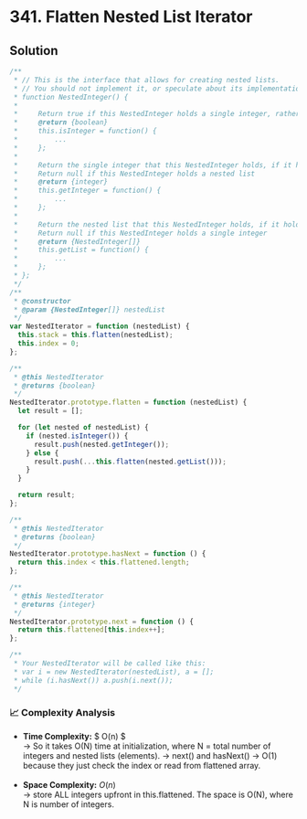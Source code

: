 # 341. Flatten Nested List Iterator

## Solution

```javascript
/**
 * // This is the interface that allows for creating nested lists.
 * // You should not implement it, or speculate about its implementation
 * function NestedInteger() {
 *
 *     Return true if this NestedInteger holds a single integer, rather than a nested list.
 *     @return {boolean}
 *     this.isInteger = function() {
 *         ...
 *     };
 *
 *     Return the single integer that this NestedInteger holds, if it holds a single integer
 *     Return null if this NestedInteger holds a nested list
 *     @return {integer}
 *     this.getInteger = function() {
 *         ...
 *     };
 *
 *     Return the nested list that this NestedInteger holds, if it holds a nested list
 *     Return null if this NestedInteger holds a single integer
 *     @return {NestedInteger[]}
 *     this.getList = function() {
 *         ...
 *     };
 * };
 */
/**
 * @constructor
 * @param {NestedInteger[]} nestedList
 */
var NestedIterator = function (nestedList) {
  this.stack = this.flatten(nestedList);
  this.index = 0;
};

/**
 * @this NestedIterator
 * @returns {boolean}
 */
NestedIterator.prototype.flatten = function (nestedList) {
  let result = [];

  for (let nested of nestedList) {
    if (nested.isInteger()) {
      result.push(nested.getInteger());
    } else {
      result.push(...this.flatten(nested.getList()));
    }
  }

  return result;
};

/**
 * @this NestedIterator
 * @returns {boolean}
 */
NestedIterator.prototype.hasNext = function () {
  return this.index < this.flattened.length;
};

/**
 * @this NestedIterator
 * @returns {integer}
 */
NestedIterator.prototype.next = function () {
  return this.flattened[this.index++];
};

/**
 * Your NestedIterator will be called like this:
 * var i = new NestedIterator(nestedList), a = [];
 * while (i.hasNext()) a.push(i.next());
 */
```

### 📈 Complexity Analysis

- **Time Complexity:** $ O(n) $ <br>
  → So it takes O(N) time at initialization, where N = total number of integers and nested lists (elements).
  → next() and hasNext() → O(1) because they just check the index or read from flattened array.
  <br>
  <br>
- **Space Complexity:** $O(n)$ <br>
  → store ALL integers upfront in this.flattened. The space is O(N), where N is number of integers.
